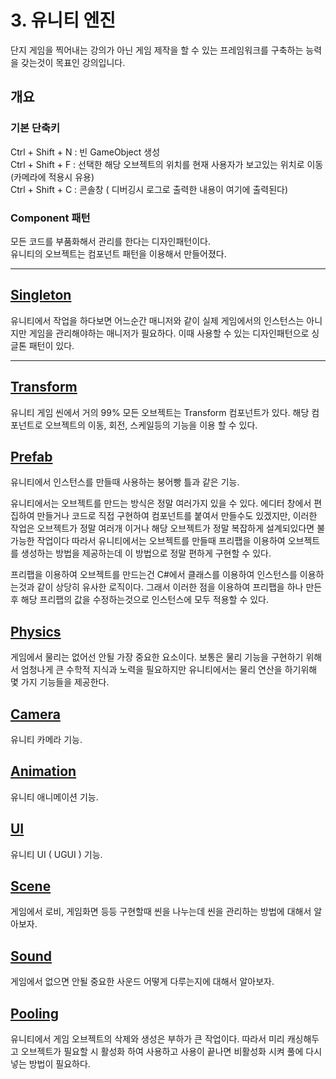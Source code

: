 # 3. 유니티 엔진

단지 게임을 찍어내는 강의가 아닌 게임 제작을 할 수 있는 프레임워크를 구축하는 능력을 갖는것이 목표인 강의입니다.

## 개요

### 기본 단축키

Ctrl + Shift + N : 빈 GameObject 생성  
Ctrl + Shift + F : 선택한 해당 오브젝트의 위치를 현재 사용자가 보고있는 위치로 이동 (카메라에 적용시 유용)  
Ctrl + Shift + C : 콘솔창 ( 디버깅시 로그로 출력한 내용이 여기에 출력된다)

### Component 패턴

모든 코드를 부품화해서 관리를 한다는 디자인패턴이다.  
유니티의 오브젝트는 컴포넌트 패턴을 이용해서 만들어졌다.

---

## [Singleton](https://github.com/twozeronine/Unity_Study/tree/main/Lecture/inflearn_Rookiss/3.%20%EC%9C%A0%EB%8B%88%ED%8B%B0%20%EC%97%94%EC%A7%84/Singleton)

유니티에서 작업을 하다보면 어느순간 매니저와 같이 실제 게임에서의 인스턴스는 아니지만 게임을 관리해야하는 매니저가 필요하다. 이때 사용할 수 있는 디자인패턴으로 싱글톤 패턴이 있다.

---

## [Transform](https://github.com/twozeronine/Unity_Study/tree/main/Lecture/inflearn_Rookiss/3.%20%EC%9C%A0%EB%8B%88%ED%8B%B0%20%EC%97%94%EC%A7%84/Transform)

유니티 게임 씬에서 거의 99% 모든 오브젝트는 Transform 컴포넌트가 있다. 해당 컴포넌트로 오브젝트의 이동, 회전, 스케일등의 기능을 이용 할 수 있다.

## [Prefab](https://github.com/twozeronine/Unity_Study/tree/main/Lecture/inflearn_Rookiss/3.%20%EC%9C%A0%EB%8B%88%ED%8B%B0%20%EC%97%94%EC%A7%84/Prefab)

유니티에서 인스턴스를 만들때 사용하는 붕어빵 틀과 같은 기능.

유니티에서는 오브젝트를 만드는 방식은 정말 여러가지 있을 수 있다. 에디터 창에서 편집하여 만들거나 코드로 직접 구현하여 컴포넌트를 붙여서 만들수도 있겠지만, 이러한 작업은 오브젝트가 정말 여러개 이거나 해당 오브젝트가 정말 복잡하게 설계되있다면 불가능한 작업이다 따라서 유니티에서는 오브젝트를 만들때 프리팹을 이용하여 오브젝트를 생성하는 방법을 제공하는데 이 방법으로 정말 편하게 구현할 수 있다.

프리팹을 이용하여 오브젝트를 만드는건 C#에서 클래스를 이용하여 인스턴스를 이용하는것과 같이 상당히 유사한 로직이다. 그래서 이러한 점을 이용하여 프리팹을 하나 만든후 해당 프리팹의 값을 수정하는것으로 인스턴스에 모두 적용할 수 있다.

## [Physics](https://github.com/twozeronine/Unity_Study/tree/main/Lecture/inflearn_Rookiss/3.%20%EC%9C%A0%EB%8B%88%ED%8B%B0%20%EC%97%94%EC%A7%84/Physics)

게임에서 물리는 없어선 안될 가장 중요한 요소이다. 보통은 물리 기능을 구현하기 위해서 엄청나게 큰 수학적 지식과 노력을 필요하지만 유니티에서는 물리 연산을 하기위해 몇 가지 기능들을 제공한다.

## [Camera](https://github.com/twozeronine/Unity_Study/tree/main/Lecture/inflearn_Rookiss/3.%20%EC%9C%A0%EB%8B%88%ED%8B%B0%20%EC%97%94%EC%A7%84/Camera)

유니티 카메라 기능.

## [Animation](https://github.com/twozeronine/Unity_Study/tree/main/Lecture/inflearn_Rookiss/3.%20%EC%9C%A0%EB%8B%88%ED%8B%B0%20%EC%97%94%EC%A7%84/Animation)

유니티 애니메이션 기능.

## [UI](https://github.com/twozeronine/Unity_Study/tree/main/Lecture/inflearn_Rookiss/3.%20%EC%9C%A0%EB%8B%88%ED%8B%B0%20%EC%97%94%EC%A7%84/UI)

유니티 UI ( UGUI ) 기능.

## [Scene](https://github.com/twozeronine/Unity_Study/tree/main/Lecture/inflearn_Rookiss/3.%20%EC%9C%A0%EB%8B%88%ED%8B%B0%20%EC%97%94%EC%A7%84/UI)

게임에서 로비, 게임화면 등등 구현할때 씬을 나누는데 씬을 관리하는 방법에 대해서 알아보자.

## [Sound](https://github.com/twozeronine/Unity_Study/tree/main/Lecture/inflearn_Rookiss/3.%20%EC%9C%A0%EB%8B%88%ED%8B%B0%20%EC%97%94%EC%A7%84/UI)

게임에서 없으면 안될 중요한 사운드 어떻게 다루는지에 대해서 알아보자.

## [Pooling](https://github.com/twozeronine/Unity_Study/tree/main/Lecture/inflearn_Rookiss/3.%20%EC%9C%A0%EB%8B%88%ED%8B%B0%20%EC%97%94%EC%A7%84/Pooling)

유니티에서 게임 오브젝트의 삭제와 생성은 부하가 큰 작업이다. 따라서 미리 캐싱해두고 오브젝트가 필요할 시 활성화 하여 사용하고 사용이 끝나면 비활성화 시켜 풀에 다시 넣는 방법이 필요하다.
